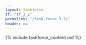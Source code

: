 ```yaml
---
layout: taskforce
tf: "tf_3_2"
permalink: "/task-force-3-2/"
header: no
---
```


{% include taskforce_content.md %}
